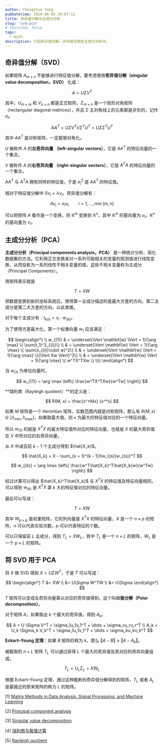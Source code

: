 ```yaml
---
author: Chongzhuo Yang
pubDatetime: 2019-08-05 20:07:12
title: 奇异值分解与主成分分析
slug: "svd-pca"
# featured: false
tags:
  - math
description: 介绍奇异值分解，并将其应用在主成分分析中。
---
```


## 奇异值分解（SVD）

如果矩阵 $A_{m\times n}$ 不能够进行特征值分解，要考虑使用**奇异值分解（singular value decomposition，SVD）** 化成：

$$
A = U\Sigma V^T
$$

其中，$U_{m\times m}$ 和 $V_{n\times n}$ 都是正交矩阵，$\Sigma_{m\times n}$ 是一个矩形对角矩阵 （rectangular diagonal matrices），并且 $\Sigma$ 主对角线上的元素都是非负的，记作 $\sigma_i$。

$$
AA^T = U\Sigma V^T V\Sigma^T U^T = U \Sigma\Sigma^T U^T
$$

其中 $AA^T$ 是对称矩阵，一定能够对角化。

<!--more-->

$U$ 被称作 $A$ 的**左奇异向量 （left-singular vectors）**，它是 $AA^T$ 的特征向量的一个集合。

$V$ 被称作 $A$ 的**右奇异向量 （right-singular vectors）**，它是 $A^TA$ 的特征向量的一个集合。

$AA^T$ 与 $A^TA$ 拥有同样的特征值，于是 $\sigma_i^2$ 是 $AA^T$ 的特征值。

相对于特征值分解中 $Sv_i = \lambda v_i$，奇异值分解有：

$$
Av_i = \sigma_i u_i \qquad i = 1, \ldots, \min(m, n)
$$

可以把矩阵 $A$ 看作是一个变换，将 $\mathbb{R}^m$ 变换到 $\mathbb{R}^n$，其中 $\mathbb{R}^m$ 的基向量为 $u_i$，$\mathbb{R}^n$ 的基向量为 $v_i$。

## 主成分分析（PCA）

**主成分分析（Principal components analysis，PCA）** 是一种统计分析、简化数据集的方法。它利用正交变换来对一系列可能相关的变量的观测值进行线性变换，从而投影为一系列线性不相关变量的值，这些不相关变量称为主成分（Principal Components）。

用矩阵表示就是

$$
T = XW
$$

把数据变换到新的坐标系统后，使得第一主成分描述的是最大方差的方向，第二主成分是第二大方差的方向，以此类推。

对于每个主成分有：$t_{k(i)} = x_{i} \cdot w_{(k)}$。

为了使得方差最大化，第一个权重向量 $w_1$ 应该满足：

$$
\begin{align*} \\
 w_{(1)}
 & = \underset{\Vert \mathbf{w} \Vert = 1}{\arg \max} \{ \sum(t_1)^2_{(i)}\} \\
 & = \underset{\Vert \mathbf{w} \Vert = 1}{\arg \max} \{ \sum(x_{(i)}\cdot w)^2\} \\
 & = \underset{\Vert \mathbf{w} \Vert = 1}{\arg \max} \{{\Vert Xw \Vert}^2\} \\
 & = \underset{\Vert \mathbf{w} \Vert = 1}{\arg \max} \{ w^TX^TXw \} \\\\
\end{align*}
$$

当 $w_{(1)}$ 为单位向量时，

$$
w_{(1)} = \arg \max \left\{ \frac{w^TX^TXw}{w^Tw} \right\}
$$

**瑞利商（Rayleigh quotient）**的定义是：

$$
R(M, x) = \frac{x^*Mx} {x^*x}
$$

如果 $M$ 矩阵是一个 Hermitian 矩阵，实数范围内就是对称矩阵，那么有 $R(M, x) \in [\lambda_{min}, \lambda_{max}]$，如果取最大值，则 $x$ 为最大的特征值对应的一个特征向量。

所以 $w_{(1)}$ 的就是 $X^TX$ 的最大特征值所对应的特征向量，也就是 $X$ 的最大奇异值在 $V$ 中所对应的右奇异向量。

从 $X$ 中减去前 $k - 1$ 个主成分得到 $\hat{X_k}$。

$$
\hat{X_k} = X - \sum_{s = 1}^{k - 1}Xw_{(s)}w_{(s)}^T
$$

$$
w_{(k)} = \arg \max \left\{ \frac{w^T\hat{X_k}^T\hat{X_k}w}{w^Tw} \right\}
$$

经过计算可以得出 $\hat{X_k}^T\hat{X_k}$ 与 $X^TX$ 的特征值及特征向量相同，可以得到 $w_{(k)}$ 是 $X^TX$ 第 $k$ 大的特征值对应的特征向量。

最后可以写成：

$$
T = XW
$$

其中 $W_{p \times p}$ 是权重矩阵，它的列向量是 $X^TX$ 的特征向量，$X$ 是一个 $n \times p$ 的矩阵，$n$ 可以代表实验次数，$p$ 可以代表特征的个数。

可以只保留前 $L$ 主成分，得到 $T_L = X W_L$，其中 $T_L$ 是一个 $n \times L$ 的矩阵，$W_L$ 是一个 $p \times L$ 的矩阵。

## 将 SVD 用于 PCA

将 $X$ 做 SVD 得到 $X = U\Sigma W^T$，于是 $T$ 可以写成：

$$
\begin{align*}
T
&= XW \\
&= U\Sigma W^TW \\
&= U\Sigma
\end{align*}
$$

$T$ 矩阵可以变成左奇异向量乘以对应的奇异值得到，这个叫做**极分解（Polar decomposition）**。

对于矩阵 $A$，如果取出 $k$ 个最大的奇异值，得到 $A_k$。

$$
A = U \Sigma V^T = \sigma_1u_1v_1^T + \dots + \sigma_ru_rv_r^T \\
A_k = U_k \Sigma_k V_k^T = \sigma_1u_1v_1^T + \dots + \sigma_ku_kv_k^T
$$

**Eckart–Young 定理**：如果 $B$ 矩阵的秩为 $k$，那么 $\Vert A - B \Vert \ge \Vert A - A_k \Vert$。

被截取的 $n\times L$ 矩阵 $T_L$ 可以通过获得 $L$ 个最大的奇异值及其对应的奇异向量组成。

$$
T_L = U_L\Sigma_L = X W_L
$$

根据 Eckart–Young 定理，通过这种截断的奇异值分解得到的矩阵，$T_L$ 或者 $A_L$ 是最接近的原来矩阵的秩为 $L$ 的矩阵。

[1] [Matrix Methods in Data Analysis, Signal Processing, and Machine Learning](https://ocw.mit.edu/courses/mathematics/18-065-matrix-methods-in-data-analysis-signal-processing-and-machine-learning-spring-2018/)

[2] [Principal component analysis](https://en.wikipedia.org/wiki/Principal_component_analysis)

[3] [Singular value decomposition](https://en.wikipedia.org/wiki/Singular_value_decomposition#Geometric_meaning)

[4] [瑞利商与极值计算](https://seanwangjs.github.io/2017/11/27/rayleigh-quotient-maximum.html)

[5] [Rayleigh quotient](https://en.wikipedia.org/wiki/Rayleigh_quotient)
